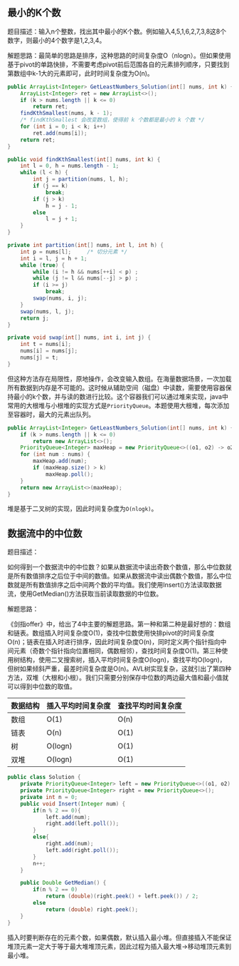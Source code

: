 ## 最小的K个数

题目描述：输入n个整数，找出其中最小的K个数。例如输入4,5,1,6,2,7,3,8这8个数字，则最小的4个数字是1,2,3,4。

解题思路：最简单的思路是排序，这种思路的时间复杂度O（nlogn）。但如果使用基于pivot的单路快排，不需要考虑pivot前后范围各自的元素排列顺序，只要找到第数组中k-1大的元素即可，此时时间复杂度为O(n)。

```java
public ArrayList<Integer> GetLeastNumbers_Solution(int[] nums, int k) {
    ArrayList<Integer> ret = new ArrayList<>();
    if (k > nums.length || k <= 0)
        return ret;
    findKthSmallest(nums, k - 1);
    /* findKthSmallest 会改变数组，使得前 k 个数都是最小的 k 个数 */
    for (int i = 0; i < k; i++)
        ret.add(nums[i]);
    return ret;
}

public void findKthSmallest(int[] nums, int k) {
    int l = 0, h = nums.length - 1;
    while (l < h) {
        int j = partition(nums, l, h);
        if (j == k)
            break;
        if (j > k)
            h = j - 1;
        else
            l = j + 1;
    }
}

private int partition(int[] nums, int l, int h) {
    int p = nums[l];     /* 切分元素 */
    int i = l, j = h + 1;
    while (true) {
        while (i != h && nums[++i] < p) ;
        while (j != l && nums[--j] > p) ;
        if (i >= j)
            break;
        swap(nums, i, j);
    }
    swap(nums, l, j);
    return j;
}

private void swap(int[] nums, int i, int j) {
    int t = nums[i];
    nums[i] = nums[j];
    nums[j] = t;
}
```

但这种方法存在局限性，原地操作，会改变输入数组。在海量数据场景，一次加载所有数据到内存是不可能的。这时候从辅助空间（磁盘）中读数，需要使用容器保持最小的k个数，并与读的数进行比较。这个容器我们可以通过堆来实现，java中常用的大根堆与小根堆的实现方式是`PriorityQueue`。本题使用大根堆，每次添加至容器时，最大的元素出队列。

```java
public ArrayList<Integer> GetLeastNumbers_Solution(int[] nums, int k) {
    if (k > nums.length || k <= 0)
        return new ArrayList<>();
    PriorityQueue<Integer> maxHeap = new PriorityQueue<>((o1, o2) -> o2 - o1);
    for (int num : nums) {
        maxHeap.add(num);
        if (maxHeap.size() > k)
            maxHeap.poll();
    }
    return new ArrayList<>(maxHeap);
}
```

堆是基于二叉树的实现，因此时间复杂度为`O(nlogk)`。

## 数据流中的中位数

题目描述：

如何得到一个数据流中的中位数？如果从数据流中读出奇数个数值，那么中位数就是所有数值排序之后位于中间的数值。如果从数据流中读出偶数个数值，那么中位数就是所有数值排序之后中间两个数的平均值。我们使用Insert()方法读取数据流，使用GetMedian()方法获取当前读取数据的中位数。

解题思路：

《剑指offer》中，给出了4中主要的解题思路。第一种和第二种是最好想的：数组和链表。数组插入时间复杂度O(1)，查找中位数使用快排pivot的时间复杂度O(n)；链表在插入时进行排序，因此时间复杂度O(n)，同时定义两个指针指向中间元素（奇数个指针指向位置相同，偶数相邻），查找时间复杂度O(1)。第三种使用树结构，使用二叉搜索树，插入平均时间复杂度O(logn)，查找平均O(logn)，但树如果倾斜严重，最差时间复杂度是O(n)。AVL树实现复杂，这就引出了第四种方法，双堆（大根和小根）。我们只需要分别保存中位数的两边最大值和最小值就可以得到中位数的取值。

| 数据结构 | 插入平均时间复杂度 | 查找平均时间复杂度 |
| -------- | ------------------ | ------------------ |
| 数组     | O(1)               | O(n)               |
| 链表     | O(n)               | O(1)               |
| 树       | O(logn)            | O(1)               |
| 双堆     | O(logn)            | O(1)               |

```java
public class Solution {
    private PriorityQueue<Integer> left = new PriorityQueue<>((o1, o2) -> o2 - o1);
    private PriorityQueue<Integer> right = new PriorityQueue<>();
    private int n = 0;
    public void Insert(Integer num) {
        if(n % 2 == 0){
            left.add(num);
            right.add(left.poll());
        }
        else{
            right.add(num);
            left.add(right.poll());
        }
        n++;
    }

    public Double GetMedian() {
        if(n % 2 == 0)
            return (double)(right.peek() + left.peek()) / 2;
        else
            return (double) right.peek();
    }
}
```

插入时要判断存在的元素个数，如果偶数，默认插入最小堆。但直接插入不能保证堆顶元素一定大于等于最大堆堆顶元素，因此过程为插入最大堆->移动堆顶元素到最小堆。

